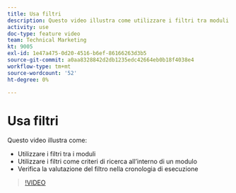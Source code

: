 ```yaml
---
title: Usa filtri
description: Questo video illustra come utilizzare i filtri tra moduli e all’interno di un modulo e come esaminare la cronologia di esecuzione, il tutto in [!DNL Adobe Workfront Fusion].
activity: use
doc-type: feature video
team: Technical Marketing
kt: 9005
exl-id: 1e47a475-0d20-4516-b6ef-86166263d3b5
source-git-commit: a0aa8328842d2db1235edc42664eb0b18f4038e4
workflow-type: tm+mt
source-wordcount: '52'
ht-degree: 0%

---
```


# Usa filtri

Questo video illustra come:

* Utilizzare i filtri tra i moduli
* Utilizzare i filtri come criteri di ricerca all’interno di un modulo
* Verifica la valutazione del filtro nella cronologia di esecuzione

>[!VIDEO](https://video.tv.adobe.com/v/335265/?quality=12)
